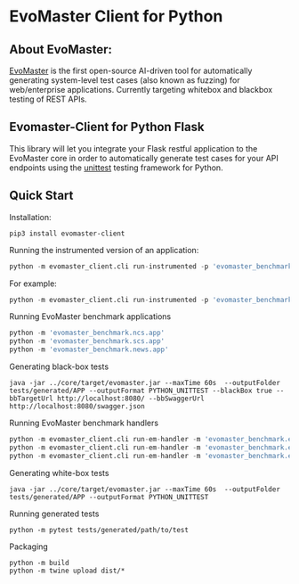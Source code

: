 # EvoMaster Client for Python

## About EvoMaster:

[EvoMaster](https://github.com/EMResearch/EvoMaster) is the first open-source AI-driven tool for automatically generating system-level test cases (also known as fuzzing) for web/enterprise applications. Currently targeting whitebox and blackbox testing of REST APIs.

## Evomaster-Client for Python Flask

This library will let you integrate your Flask restful application to the EvoMaster core in order to automatically generate test cases for your API endpoints using the [unittest](https://docs.python.org/3/library/unittest.html) testing framework for Python.

## Quick Start

Installation:
```
pip3 install evomaster-client
```

Running the instrumented version of an application:
```python
python -m evomaster_client.cli run-instrumented -p 'evomaster_benchmark.ncs' -m 'evomaster_benchmark.ncs.app'

```
For example:
```python
python -m evomaster_client.cli run-instrumented -p 'evomaster_benchmark.ncs' -m 'evomaster_benchmark.ncs.app'
```

Running EvoMaster benchmark applications
```python
python -m 'evomaster_benchmark.ncs.app'
python -m 'evomaster_benchmark.scs.app'
python -m 'evomaster_benchmark.news.app'
```

Generating black-box tests
```
java -jar ../core/target/evomaster.jar --maxTime 60s  --outputFolder tests/generated/APP --outputFormat PYTHON_UNITTEST --blackBox true --bbTargetUrl http://localhost:8080/ --bbSwaggerUrl http://localhost:8080/swagger.json
```

Running EvoMaster benchmark handlers
```python
python -m evomaster_client.cli run-em-handler -m 'evomaster_benchmark.em_handlers.ncs' -c 'EMHandler'
python -m evomaster_client.cli run-em-handler -m 'evomaster_benchmark.em_handlers.scs' -c 'EMHandler'
python -m evomaster_client.cli run-em-handler -m 'evomaster_benchmark.em_handlers.news' -c 'EMHandler'
```

Generating white-box tests
```
java -jar ../core/target/evomaster.jar --maxTime 60s  --outputFolder tests/generated/APP --outputFormat PYTHON_UNITTEST
```

Running generated tests
```
python -m pytest tests/generated/path/to/test
```

Packaging
```
python -m build
python -m twine upload dist/*
```